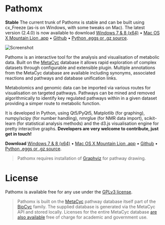 # Pathomx

**Stable** The current trunk of Pathomx is stable and can be built using cx_Freeze (as-is on Windows, with some tweaks on Mac). The latest version (2.4.0) is now available to download
[Windows 7 & 8 (x64)][pathomx-windows] &bull; [Mac OS X Mountain Lion .app][pathomx-mac] &bull; [Github][pathomx-github] &bull; [Python .eggs or .gz source][pathomx-pypi].

![Screenshot](http://pathomx.org/images/software/pathomx/pathomx-v2-visual-editor.png)

Pathomx is an interactive tool for the analysis and visualisation of metabolic data.
Built on the [MetaCyc][metacyc] database it allows rapid exploration of complex datasets
through configurable and extensible plugin. Multiple annotations from the MetaCyc database are 
available including synonyms, associated reactions and pathways and database unification links.

Metabolomics and genomic data can be imported via various routes for visualisation on
targeted pathways. Pathways can be mined and removed algorithmically to identify key
regulated pathways within in a given dataset providing a simper route to metabolic
function.

It is developed in Python, using Qt5/PyQt5, Matplotlib (for graphing), numpy/scipy (for number handling), nmrglue (for NMR data import), scikit-learn (for statistical analysis methods) and the d3.js visualisation engine for pretty interactive graphs. **Developers are very welcome to contribute, just get in touch!**

**Download** [Windows 7 & 8 (x64)][pathomx-windows] &bull; [Mac OS X Mountain Lion .app][pathomx-mac] &bull; [Github][pathomx-github] &bull; [Python .eggs or .gz source][pathomx-pypi].

> Pathomx requires installation of [Graphviz][graphviz] for pathway drawing.

# License

Pathomx is available free for any use under the [GPLv3 license](http://www.gnu.org/licenses/gpl.html).

> Pathomx is built on the [MetaCyc](http://metacyc.org) pathway database itself part of 
the [BioCyc](http://biocyc.org) family. The supplied database is generated via the 
MetaCyc API and stored locally. Licenses for the entire MetaCyc database
[are also available](http://metacyc.org/contact.shtml) free of charge for academic
and government use.

 [pathomx-github]: https://github.com/pathomx/pathomx
 [pathomx-github-issues]: https://github.com/pathomx/pathomx/issues
 [metacyc]: http://metacyc.org
 [pathomx-mac]: http://download.pathomx.org/Pathomx-2.4.0.dmg
 [pathomx-windows]: http://download.pathomx.org/Pathomx-2.4.3-amd64.msi
 [pathomx-pypi]: https://pypi.python.org/pypi/Pathomx 
 [graphviz]: http://www.graphviz.org/
 
